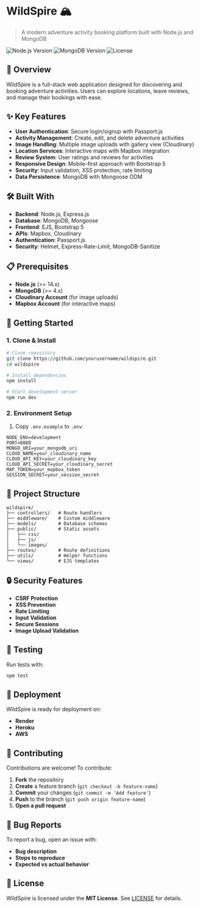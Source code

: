 # WildSpire 🏔️

> A modern adventure activity booking platform built with Node.js and MongoDB

![Node.js Version](https://img.shields.io/badge/node-%3E%3D14.0.0-brightgreen)
![MongoDB Version](https://img.shields.io/badge/mongodb-%3E%3D4.0.0-green)
![License](https://img.shields.io/badge/license-MIT-blue)

## 🌟 Overview
WildSpire is a full-stack web application designed for discovering and booking adventure activities. Users can explore locations, leave reviews, and manage their bookings with ease.

## ✨ Key Features
- **User Authentication**: Secure login/signup with Passport.js
- **Activity Management**: Create, edit, and delete adventure activities
- **Image Handling**: Multiple image uploads with gallery view (Cloudinary)
- **Location Services**: Interactive maps with Mapbox integration
- **Review System**: User ratings and reviews for activities
- **Responsive Design**: Mobile-first approach with Bootstrap 5
- **Security**: Input validation, XSS protection, rate limiting
- **Data Persistence**: MongoDB with Mongoose ODM

## 🛠️ Built With
- **Backend**: Node.js, Express.js
- **Database**: MongoDB, Mongoose
- **Frontend**: EJS, Bootstrap 5
- **APIs**: Mapbox, Cloudinary
- **Authentication**: Passport.js
- **Security**: Helmet, Express-Rate-Limit, MongoDB-Sanitize

## 📋 Prerequisites
- **Node.js** (>= 14.x)
- **MongoDB** (>= 4.x)
- **Cloudinary Account** (for image uploads)
- **Mapbox Account** (for interactive maps)

## 🚀 Getting Started

### 1. Clone & Install
```bash
# Clone repository
git clone https://github.com/yourusername/wildspire.git
cd wildspire

# Install dependencies
npm install

# Start development server
npm run dev
```

### 2. Environment Setup
1. Copy `.env.example` to `.env`:
```env
NODE_ENV=development
PORT=8080
MONGO_URI=your_mongodb_uri
CLOUD_NAME=your_cloudinary_name
CLOUD_API_KEY=your_cloudinary_key
CLOUD_API_SECRET=your_cloudinary_secret
MAP_TOKEN=your_mapbox_token
SESSION_SECRET=your_session_secret
```

## 📁 Project Structure
```
wildspire/
├── controllers/   # Route handlers
├── middleware/    # Custom middleware
├── models/        # Database schemas
├── public/        # Static assets
│   ├── css/
│   ├── js/
│   └── images/
├── routes/        # Route definitions
├── utils/         # Helper functions
└── views/         # EJS templates
```

## 🔒 Security Features
- **CSRF Protection**
- **XSS Prevention**
- **Rate Limiting**
- **Input Validation**
- **Secure Sessions**
- **Image Upload Validation**

## 🧪 Testing
Run tests with:
```bash
npm test
```

## 🚀 Deployment
WildSpire is ready for deployment on:
- **Render**
- **Heroku**
- **AWS**

## 🤝 Contributing
Contributions are welcome! To contribute:
1. **Fork** the repository
2. **Create** a feature branch (`git checkout -b feature-name`)
3. **Commit** your changes (`git commit -m 'Add feature'`)
4. **Push** to the branch (`git push origin feature-name`)
5. **Open a pull request**

## 🐛 Bug Reports
To report a bug, open an issue with:
- **Bug description**
- **Steps to reproduce**
- **Expected vs actual behavior**

## 📝 License
WildSpire is licensed under the **MIT License**. See [LICENSE](./LICENSE) for details.
